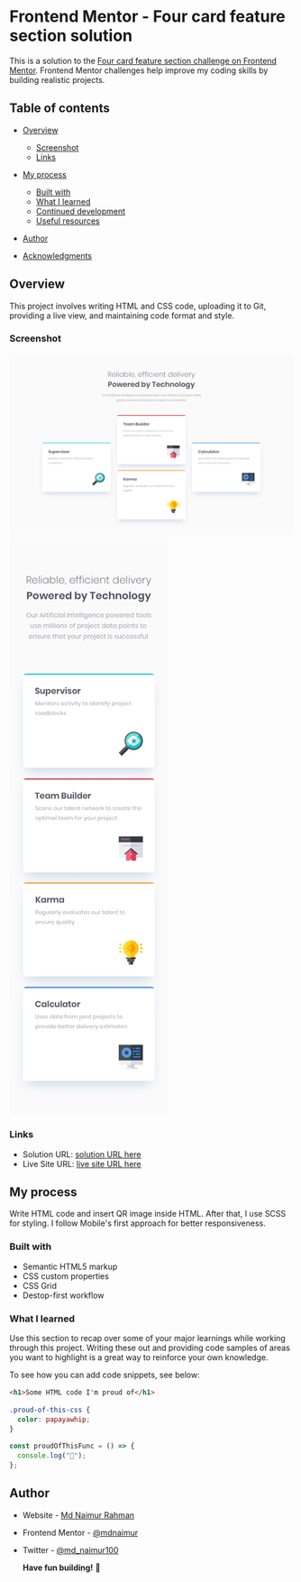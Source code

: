 # Frontend Mentor - Four card feature section solution

This is a solution to the [Four card feature section challenge on Frontend Mentor](https://www.frontendmentor.io/challenges/four-card-feature-section-weK1eFYK). Frontend Mentor challenges help improve my coding skills by building realistic projects.

## Table of contents

- [Overview](#overview)

  - [Screenshot](#screenshot)
  - [Links](#links)

- [My process](#my-process)
  - [Built with](#built-with)
  - [What I learned](#what-i-learned)
  - [Continued development](#continued-development)
  - [Useful resources](#useful-resources)
- [Author](#author)
- [Acknowledgments](#acknowledgments)

## Overview

This project involves writing HTML and CSS code, uploading it to Git, providing a live view, and maintaining code format and style.

### Screenshot

![Destop view](./design/desktop-design.jpg)
![MObile view  view](./design/mobile-design.jpg)

### Links

- Solution URL: [ solution URL here](https://github.com/mdnaimur/four-card-feature-section-master)
- Live Site URL: [ live site URL here](https://mdnaimur.github.io/four-card-feature-section-master/)

## My process

Write HTML code and insert QR image inside HTML. After that, I use SCSS for styling. I follow Mobile's first approach for better responsiveness.

### Built with

- Semantic HTML5 markup
- CSS custom properties
- CSS Grid
- Destop-first workflow

### What I learned

Use this section to recap over some of your major learnings while working through this project. Writing these out and providing code samples of areas you want to highlight is a great way to reinforce your own knowledge.

To see how you can add code snippets, see below:

```html
<h1>Some HTML code I'm proud of</h1>
```

```css
.proud-of-this-css {
  color: papayawhip;
}
```

```js
const proudOfThisFunc = () => {
  console.log("🎉");
};
```

## Author

- Website - [Md Naimur Rahman](https://www.linkedin.com/in/md-naimur-rahman/)
- Frontend Mentor - [@mdnaimur](https://frontendmentor.io/profile/mdnaimur)
- Twitter - [@md_naimur100](https://twitter.com/md_naimur100)

  **Have fun building!** 🚀
